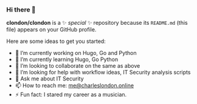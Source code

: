 ### Hi there 👋

**clondon/clondon** is a ✨ _special_ ✨ repository because its `README.md` (this file) appears on your GitHub profile.

Here are some ideas to get you started:

- 🔭 I’m currently working on Hugo, Go and Python
- 🌱 I’m currently learning Hugo, Go Python
- 👯 I’m looking to collaborate on the same as above
- 🤔 I’m looking for help with workflow ideas, IT Security analysis scripts
- 💬 Ask me about IT Security
- 📫 How to reach me: me@charleslondon.online
- ⚡ Fun fact: I stared my career as a musician.

